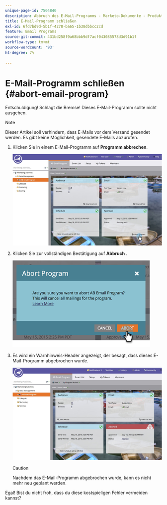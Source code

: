 ```yaml
---
unique-page-id: 7504840
description: Abbruch des E-Mail-Programms - Marketo-Dokumente - Produktdokumentation
title: E-Mail-Programm schließen
exl-id: 6fd7bd9d-5b1f-4278-ba65-1b38dbbcc2cd
feature: Email Programs
source-git-commit: 431bd258f9a68bbb9df7acf043085578d3d91b1f
workflow-type: tm+mt
source-wordcount: '93'
ht-degree: 7%

---
```


# E-Mail-Programm schließen {#abort-email-program}

Entschuldigung! Schlagt die Bremse! Dieses E-Mail-Programm sollte nicht ausgehen.

>[!NOTE]
>
>Dieser Artikel soll verhindern, dass E-Mails vor dem Versand gesendet werden. Es gibt keine Möglichkeit, gesendete E-Mails abzurufen.

1. Klicken Sie in einem E-Mail-Programm auf **Programm abbrechen**.

   ![](assets/dashboardleads.jpg)

1. Klicken Sie zur vollständigen Bestätigung auf **Abbruch** .

   ![](assets/image2015-5-20-15-3a24-3a35.png)

1. Es wird ein Warnhinweis-Header angezeigt, der besagt, dass dieses E-Mail-Programm abgebrochen wurde.

   ![](assets/dashboardleadchange2.jpg)

   >[!CAUTION]
   >
   >Nachdem das E-Mail-Programm abgebrochen wurde, kann es nicht mehr neu geplant werden.

Egal! Bist du nicht froh, dass du diese kostspieligen Fehler vermeiden kannst?
